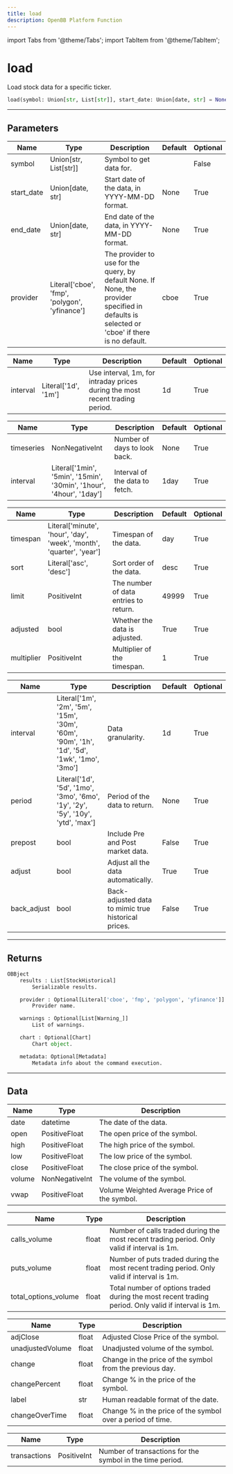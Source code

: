 ```yaml
---
title: load
description: OpenBB Platform Function
---
```


import Tabs from '@theme/Tabs';
import TabItem from '@theme/TabItem';

# load

Load stock data for a specific ticker.

```python wordwrap
load(symbol: Union[str, List[str]], start_date: Union[date, str] = None, end_date: Union[date, str] = None, provider: Literal[str] = cboe)
```

---

## Parameters

<Tabs>
<TabItem value="standard" label="Standard">

| Name | Type | Description | Default | Optional |
| ---- | ---- | ----------- | ------- | -------- |
| symbol | Union[str, List[str]] | Symbol to get data for. |  | False |
| start_date | Union[date, str] | Start date of the data, in YYYY-MM-DD format. | None | True |
| end_date | Union[date, str] | End date of the data, in YYYY-MM-DD format. | None | True |
| provider | Literal['cboe', 'fmp', 'polygon', 'yfinance'] | The provider to use for the query, by default None. If None, the provider specified in defaults is selected or 'cboe' if there is no default. | cboe | True |
</TabItem>

<TabItem value='cboe' label='cboe'>

| Name | Type | Description | Default | Optional |
| ---- | ---- | ----------- | ------- | -------- |
| interval | Literal['1d', '1m'] | Use interval, 1m, for intraday prices during the most recent trading period. | 1d | True |
</TabItem>

<TabItem value='fmp' label='fmp'>

| Name | Type | Description | Default | Optional |
| ---- | ---- | ----------- | ------- | -------- |
| timeseries | NonNegativeInt | Number of days to look back. | None | True |
| interval | Literal['1min', '5min', '15min', '30min', '1hour', '4hour', '1day'] | Interval of the data to fetch. | 1day | True |
</TabItem>

<TabItem value='polygon' label='polygon'>

| Name | Type | Description | Default | Optional |
| ---- | ---- | ----------- | ------- | -------- |
| timespan | Literal['minute', 'hour', 'day', 'week', 'month', 'quarter', 'year'] | Timespan of the data. | day | True |
| sort | Literal['asc', 'desc'] | Sort order of the data. | desc | True |
| limit | PositiveInt | The number of data entries to return. | 49999 | True |
| adjusted | bool | Whether the data is adjusted. | True | True |
| multiplier | PositiveInt | Multiplier of the timespan. | 1 | True |
</TabItem>

<TabItem value='yfinance' label='yfinance'>

| Name | Type | Description | Default | Optional |
| ---- | ---- | ----------- | ------- | -------- |
| interval | Literal['1m', '2m', '5m', '15m', '30m', '60m', '90m', '1h', '1d', '5d', '1wk', '1mo', '3mo'] | Data granularity. | 1d | True |
| period | Literal['1d', '5d', '1mo', '3mo', '6mo', '1y', '2y', '5y', '10y', 'ytd', 'max'] | Period of the data to return. | None | True |
| prepost | bool | Include Pre and Post market data. | False | True |
| adjust | bool | Adjust all the data automatically. | True | True |
| back_adjust | bool | Back-adjusted data to mimic true historical prices. | False | True |
</TabItem>

</Tabs>

---

## Returns

```python wordwrap
OBBject
    results : List[StockHistorical]
        Serializable results.

    provider : Optional[Literal['cboe', 'fmp', 'polygon', 'yfinance']]
        Provider name.

    warnings : Optional[List[Warning_]]
        List of warnings.

    chart : Optional[Chart]
        Chart object.

    metadata: Optional[Metadata]
        Metadata info about the command execution.
```

---

## Data

<Tabs>
<TabItem value="standard" label="Standard">

| Name | Type | Description |
| ---- | ---- | ----------- |
| date | datetime | The date of the data. |
| open | PositiveFloat | The open price of the symbol. |
| high | PositiveFloat | The high price of the symbol. |
| low | PositiveFloat | The low price of the symbol. |
| close | PositiveFloat | The close price of the symbol. |
| volume | NonNegativeInt | The volume of the symbol. |
| vwap | PositiveFloat | Volume Weighted Average Price of the symbol. |
</TabItem>

<TabItem value='cboe' label='cboe'>

| Name | Type | Description |
| ---- | ---- | ----------- |
| calls_volume | float | Number of calls traded during the most recent trading period. Only valid if interval is 1m. |
| puts_volume | float | Number of puts traded during the most recent trading period. Only valid if interval is 1m. |
| total_options_volume | float | Total number of options traded during the most recent trading period. Only valid if interval is 1m. |
</TabItem>

<TabItem value='fmp' label='fmp'>

| Name | Type | Description |
| ---- | ---- | ----------- |
| adjClose | float | Adjusted Close Price of the symbol. |
| unadjustedVolume | float | Unadjusted volume of the symbol. |
| change | float | Change in the price of the symbol from the previous day. |
| changePercent | float | Change \% in the price of the symbol. |
| label | str | Human readable format of the date. |
| changeOverTime | float | Change \% in the price of the symbol over a period of time. |
</TabItem>

<TabItem value='polygon' label='polygon'>

| Name | Type | Description |
| ---- | ---- | ----------- |
| transactions | PositiveInt | Number of transactions for the symbol in the time period. |
</TabItem>

</Tabs>

